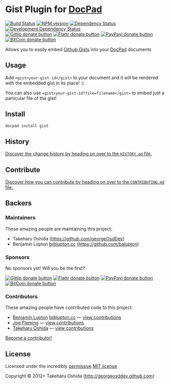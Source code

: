 # Gist Plugin for [DocPad](http://docpad.org)

<!-- BADGES/ -->

[![Build Status](http://img.shields.io/travis-ci/docpad/docpad-plugin-gist.png?branch=master)](http://travis-ci.org/docpad/docpad-plugin-gist "Check this project's build status on TravisCI")
[![NPM version](http://badge.fury.io/js/docpad-plugin-gist.png)](https://npmjs.org/package/docpad-plugin-gist "View this project on NPM")
[![Dependency Status](https://david-dm.org/docpad/docpad-plugin-gist.png?theme=shields.io)](https://david-dm.org/docpad/docpad-plugin-gist)
[![Development Dependency Status](https://david-dm.org/docpad/docpad-plugin-gist/dev-status.png?theme=shields.io)](https://david-dm.org/docpad/docpad-plugin-gist#info=devDependencies)<br/>
[![Gittip donate button](http://img.shields.io/gittip/docpad.png)](https://www.gittip.com/docpad/ "Donate weekly to this project using Gittip")
[![Flattr donate button](http://img.shields.io/flattr/donate.png?color=yellow)](http://flattr.com/thing/344188/balupton-on-Flattr "Donate monthly to this project using Flattr")
[![PayPayl donate button](http://img.shields.io/paypal/donate.png?color=yellow)](https://www.paypal.com/cgi-bin/webscr?cmd=_s-xclick&hosted_button_id=QB8GQPZAH84N6 "Donate once-off to this project using Paypal")
[![BitCoin donate button](http://img.shields.io/bitcoin/donate.png?color=yellow)](https://coinbase.com/checkouts/9ef59f5479eec1d97d63382c9ebcb93a "Donate once-off to this project using BitCoin")

<!-- /BADGES -->


Allows you to easily embed [Github Gists](https://gist.github.com/) into your [DocPad](http://docpad.org) documents


## Usage
Add `<gist>your-gist-id</gist>` to your document and it will be rendered with the embedded gist in its place! :)

You can also use `<gist>your-gist-id?file=filename</gist>` to embed just a particular file of the gist!


## Install

``` bash
docpad install gist
```


<!-- HISTORY/ -->

## History
[Discover the change history by heading on over to the `HISTORY.md` file.](https://github.com/docpad/docpad-plugin-gist/blob/master/HISTORY.md#files)

<!-- /HISTORY -->


<!-- CONTRIBUTE/ -->

## Contribute

[Discover how you can contribute by heading on over to the `CONTRIBUTING.md` file.](https://github.com/docpad/docpad-plugin-gist/blob/master/CONTRIBUTING.md#files)

<!-- /CONTRIBUTE -->


<!-- BACKERS/ -->

## Backers

### Maintainers

These amazing people are maintaining this project:

- Takeharu Oshida (https://github.com/georgeOsdDev)
- Benjamin Lupton <b@lupton.cc> (https://github.com/balupton)

### Sponsors

No sponsors yet! Will you be the first?

[![Gittip donate button](http://img.shields.io/gittip/docpad.png)](https://www.gittip.com/docpad/ "Donate weekly to this project using Gittip")
[![Flattr donate button](http://img.shields.io/flattr/donate.png?color=yellow)](http://flattr.com/thing/344188/balupton-on-Flattr "Donate monthly to this project using Flattr")
[![PayPayl donate button](http://img.shields.io/paypal/donate.png?color=yellow)](https://www.paypal.com/cgi-bin/webscr?cmd=_s-xclick&hosted_button_id=QB8GQPZAH84N6 "Donate once-off to this project using Paypal")
[![BitCoin donate button](http://img.shields.io/bitcoin/donate.png?color=yellow)](https://coinbase.com/checkouts/9ef59f5479eec1d97d63382c9ebcb93a "Donate once-off to this project using BitCoin")

### Contributors

These amazing people have contributed code to this project:

- [Benjamin Lupton](https://github.com/balupton) <b@lupton.cc> — [view contributions](https://github.com/docpad/docpad-plugin-gist/commits?author=balupton)
- [Joe Fleming](https://github.com/w33ble) — [view contributions](https://github.com/docpad/docpad-plugin-gist/commits?author=w33ble)
- [Takeharu Oshida](https://github.com/georgeOsdDev) — [view contributions](https://github.com/docpad/docpad-plugin-gist/commits?author=georgeOsdDev)

[Become a contributor!](https://github.com/docpad/docpad-plugin-gist/blob/master/CONTRIBUTING.md#files)

<!-- /BACKERS -->


<!-- LICENSE/ -->

## License

Licensed under the incredibly [permissive](http://en.wikipedia.org/wiki/Permissive_free_software_licence) [MIT license](http://creativecommons.org/licenses/MIT/)

Copyright &copy; 2012+ Takeharu Oshida (http://georgeosddev.github.com)

<!-- /LICENSE -->


